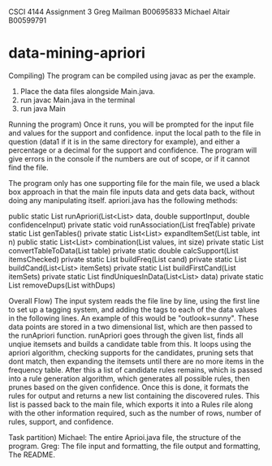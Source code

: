 CSCI 4144 Assignment 3
Greg Mailman B00695833
Michael Altair B00599791

# data-mining-apriori
Compiling) 
The program can be compiled using javac as per the example.
1) Place the data files alongside Main.java.
2) run javac Main.java in the terminal
3) run java Main 

Running the program) 
Once it runs, you will be prompted for the input file and values for the support and confidence.
input the local path to the file in question (data1 if it is in the same directory for example), and either a percentage or a decimal for the support and confidence.
The program will give errors in the console if the numbers are out of scope, or if it cannot find the file.

The program only has one supporting file for the main file, we used a black box approach in that the main file inputs data and gets data back, without doing any manipulating itself.
apriori.java has the following methods: 

public static List<String> runApriori(List<List<String>> data, double supportInput, double confidenceInput)
private static void runAssociation(List<KeyValue> freqTable)
private static List<KeyValue> genTables()
private static List<List<String>> expandItemSet(List<KeyValue> table, int n)
public static <T> List<List<T>> combination(List<T> values, int size)
private static List<String> convertTableToData(List<KeyValue> table)
private static double calcSupport(List<Item> itemsChecked)
private static List<KeyValue> buildFreq(List<KeyValue> cand)
private static List<KeyValue> buildCand(List<List<String>> itemSets)
private static List<KeyValue> buildFirstCand(List<Item> itemSets)
private static List<Item> findUniquesInData(List<List<String>> data)
private static List<String> removeDups(List<String> withDups)

Overall Flow) 
The input system reads the file line by line, using the first line to set up a tagging system, and adding the tags to each of the data values in the following lines.
An example of this would be "outlook=sunny". These data points are stored in a two dimensional list, which are then passed to the runApriori function.
runApriori goes through the given list, finds all unqiue itemsets and builds a candidate table from this. It loops using the apriori algorithm, checking supports for the candidates, pruning sets that dont match, then expanding the itemsets until there are no more items in the frequency table.
After this a list of candidate rules remains, which is passed into a rule generation algorithm, which generates all possible rules, then prunes based on the given confidence. Once this is done, it formats the rules for output and returns a new list containing the discovered rules.
This list is passed back to the main file, which exports it into a Rules rile along with the other information required, such as the number of rows, number of rules, support, and confidence.

Task partition) 
Michael: The entire Aprioi.java file, the structure of the program.
Greg: The file input and formatting, the file output and formatting, The README.